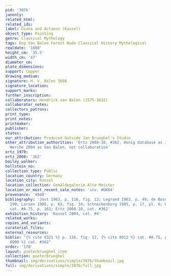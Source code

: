 ```yaml
---
pid: '3076'
janonly: 
related_html: 
related_ids: 
label: Diana and Actaeon (Kassel)
object_type: Painting
genre: Classical Mythology
tags: Dog Van_Balen Forest Nude Classical History Mythological
realdate: '1608'
height_cm: '35.5'
width_cm: '47'
diameter_cm: 
plate_dimensions: 
support: Copper
drawing_medium: 
signature: H. v. Balen 1608
signature_location: 
support_marks: 
further_inscription: 
collaborators: Hendrick van Balen (1575-1632)
collaborator_notes: 
collectors_patrons: 
print_type: 
print_notes: 
printmaker: 
publisher: 
states: 
our_attribution: Produced Outside Jan Brueghel's Studio
other_attribution_authorities: 'Ertz 2008-10, #362, Honig database as Jan and studio?,
  Werche 2004 as Van Balen, not collaboration'
ertz_1979: 
ertz_2008: '362'
bailey_walker: 
hollstein_no: 
collection_type: Public
location_country: Germany
location_city: Kassel
location_collection: Gemäldegalerie Alte Meister
location_or_most_recent_sale_notes: 'inv. #GK64'
provenance: '4949'
bibliography: 'Jost 1963, p. 116, fig. 12; Legrand 1963, p. 49; de Bosque 1985, p.
  190; Larsen 1985, p. 63, fig. 34; Schnackenburg 1985, p. 17, pl. 6; Werche 2004,
  cat. #A.75, p. 163; Ertz 2008-10, cat. #362'
exhibition_history: 'Kassel 2004, cat. #4'
related_works: 
copies_and_variants: 
curatorial_files: 
external_resources: 
biblio: "{% cite 8321 %} p. 116, fig. 12, {% cite 8912 %} cat. #A.75, p. 163, {% cite
  8900 %} cat. #362"
order: '178'
layout: pieterbrueghel_item
collection: pieterbrueghel
thumbnail: img/derivatives/simple/3076/thumbnail.jpg
full: img/derivatives/simple/3076/full.jpg
---
```

